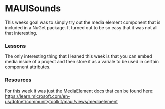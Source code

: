 # MAUISounds
This weeks goal was to simply try out the media element component that is included in a NuGet package.
It turned out to be so easy that it was not all that interesting. 


### Lessons
The only interesting thing that I leaned this week is that you can embed media inside of a project and then store it as a variale to be used in certain component attributes.


### Resources
For this week it was just the MediaElement docs that can be found here: https://learn.microsoft.com/en-us/dotnet/communitytoolkit/maui/views/mediaelement
